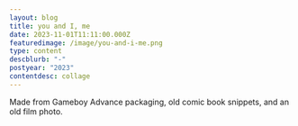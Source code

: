```yaml
---
layout: blog
title: you and I, me
date: 2023-11-01T11:11:00.000Z
featuredimage: /image/you-and-i-me.png
type: content
descblurb: "-"
postyear: "2023"
contentdesc: collage
---
```

Made from Gameboy Advance packaging, old comic book snippets, and an old film photo. 
